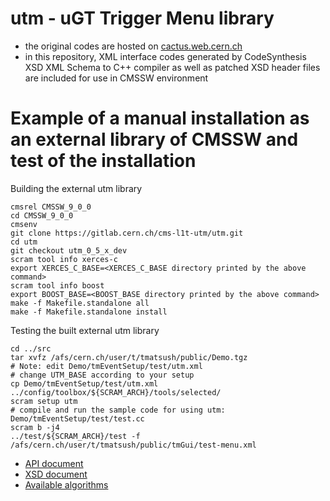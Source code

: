 # utm - uGT Trigger Menu library
- the original codes are hosted on [cactus.web.cern.ch](https://svnweb.cern.ch/trac/cactus/browser/trunk/cactusprojects/utm)
- in this repository, XML interface codes generated by CodeSynthesis XSD XML Schema to C++ compiler
  as well as patched XSD header files are included for use in CMSSW environment

# Example of a manual installation as an external library of CMSSW and test of the installation

Building the external utm library

```{r, engine='bash', count_lines}
cmsrel CMSSW_9_0_0
cd CMSSW_9_0_0
cmsenv
git clone https://gitlab.cern.ch/cms-l1t-utm/utm.git
cd utm
git checkout utm_0_5_x_dev
scram tool info xerces-c
export XERCES_C_BASE=<XERCES_C_BASE directory printed by the above command>
scram tool info boost
export BOOST_BASE=<BOOST_BASE directory printed by the above command>
make -f Makefile.standalone all
make -f Makefile.standalone install
```

Testing the built external utm library

```{r, engine='bash', count_lines}
cd ../src
tar xvfz /afs/cern.ch/user/t/tmatsush/public/Demo.tgz
# Note: edit Demo/tmEventSetup/test/utm.xml
# change UTM_BASE according to your setup
cp Demo/tmEventSetup/test/utm.xml ../config/toolbox/${SCRAM_ARCH}/tools/selected/
scram setup utm
# compile and run the sample code for using utm: Demo/tmEventSetup/test/test.cc
scram b -j4
../test/${SCRAM_ARCH}/test -f /afs/cern.ch/user/t/tmatsush/public/tmGui/test-menu.xml
```

* [API document](http://cern.ch/takashi/utm-api-doc/namespacetmeventsetup.html)
* [XSD document](http://cern.ch/takashi/utm-xsd-doc/index.html)
* [Available algorithms](https://twiki.cern.ch/twiki/bin/view/CMS/GlobalTriggerUTM)
